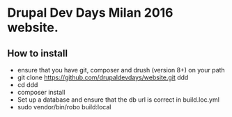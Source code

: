 # Drupal Dev Days Milan 2016 website.

## How to install

* ensure that you have git, composer and drush (version 8+) on your path
* git clone https://github.com/drupaldevdays/website.git ddd
* cd ddd
* composer install
* Set up a database and ensure that the db url is correct in build.loc.yml
* sudo vendor/bin/robo build:local

